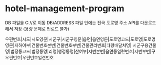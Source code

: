 # hotel-management-program

DB 파일을 C://로 이동
DB/ADDRESS 파일 안에는 전국 도로명 주소 API를 다운로드해서 저장 (용량 문제로 업로드 불가)

우편번호|시도|시도영문|시군구|시군구영문|읍면|읍면영문|도로명코드|도로명|도로명영문|지하여부|건물번호본번|건물번호부번|건물관리번호|다량배달처명|
시군구용건물명|법정동코드|법정동명|리명|행정동명|산여부|지번본번|읍면동일련번호|지번부번|구우편번호|우편번호일련번호
